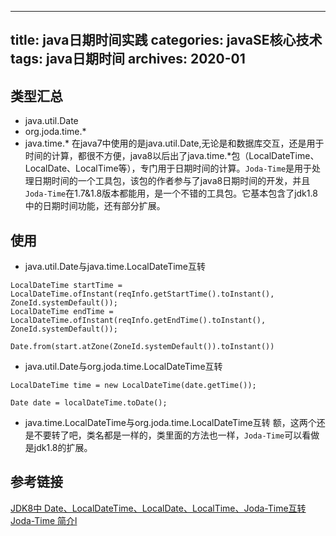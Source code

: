 
---
title: java日期时间实践
categories: javaSE核心技术
tags: java日期时间
archives: 2020-01
---
## 类型汇总

- java.util.Date
- org.joda.time.*
- java.time.*
在java7中使用的是java.util.Date,无论是和数据库交互，还是用于时间的计算，都很不方便，java8以后出了java.time.*包（LocalDateTime、LocalDate、LocalTime等），专门用于日期时间的计算。`Joda-Time`是用于处理日期时间的一个工具包，该包的作者参与了java8日期时间的开发，并且`Joda-Time`在1.7&1.8版本都能用，是一个不错的工具包。它基本包含了jdk1.8中的日期时间功能，还有部分扩展。

## 使用

- java.util.Date与java.time.LocalDateTime互转
```
LocalDateTime startTime = LocalDateTime.ofInstant(reqInfo.getStartTime().toInstant(), ZoneId.systemDefault());
LocalDateTime endTime = LocalDateTime.ofInstant(reqInfo.getEndTime().toInstant(), ZoneId.systemDefault());
```
```
Date.from(start.atZone(ZoneId.systemDefault()).toInstant())
```

- java.util.Date与org.joda.time.LocalDateTime互转
```
LocalDateTime time = new LocalDateTime(date.getTime());
```
```
Date date = localDateTime.toDate();
```

- java.time.LocalDateTime与org.joda.time.LocalDateTime互转
额，这两个还是不要转了吧，类名都是一样的，类里面的方法也一样，`Joda-Time`可以看做是jdk1.8的扩展。

## 参考链接

[JDK8中 Date、LocalDateTime、LocalDate、LocalTime、Joda-Time互转](https://blog.csdn.net/weixin_38294999/article/details/90267049)
[Joda-Time 简介l](https://www.ibm.com/developerworks/cn/java/j-jodatime.html)

